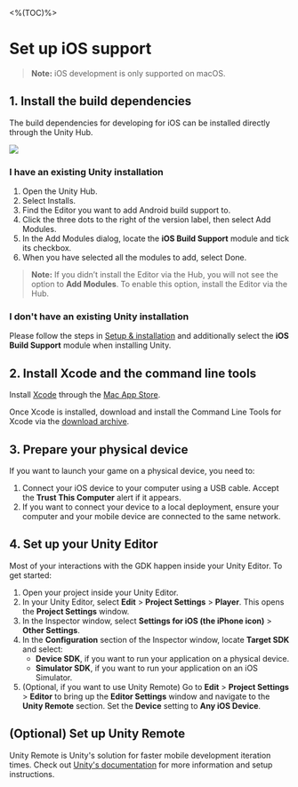 <%(TOC)%>

# Set up iOS support

> **Note:** iOS development is only supported on macOS.

## 1. Install the build dependencies

The build dependencies for developing for iOS can be installed directly through the Unity Hub.

![]({{assetRoot}}assets/modules/mobile/add-ios-dependencies.png)

### I have an existing Unity installation

1. Open the Unity Hub.
2. Select Installs.
3. Find the Editor you want to add Android build support to.
4. Click the three dots to the right of the version label, then select Add Modules.
5. In the Add Modules dialog, locate the **iOS Build Support** module and tick its checkbox.
6. When you have selected all the modules to add, select Done.

> **Note:** If you didn’t install the Editor via the Hub, you will not see the option to **Add Modules**. To enable this option, install the Editor via the Hub.

### I don't have an existing Unity installation

Please follow the steps in [Setup & installation]({{urlRoot}}/machine-setup) and additionally select the **iOS Build Support** module when installing Unity.

## 2. Install Xcode and the command line tools

Install [Xcode](https://developer.apple.com/xcode/) through the [Mac App Store](https://apps.apple.com/us/app/xcode/id497799835?mt=12).

Once Xcode is installed, download and install the Command Line Tools for Xcode via the [download archive](https://developer.apple.com/download/more/?=xcode).

## 3. Prepare your physical device

If you want to launch your game on a physical device, you need to:

1. Connect your iOS device to your computer using a USB cable. Accept the **Trust This Computer** alert if it appears.
1. If you want to connect your device to a local deployment, ensure your computer and your mobile device are connected to the same network.

## 4. Set up your Unity Editor

Most of your interactions with the GDK happen inside your Unity Editor. To get started:

1. Open your project inside your Unity Editor.
1. In your Unity Editor, select **Edit** > **Project Settings** > **Player**. This opens the **Project Settings** window.
1. In the Inspector window, select **Settings for iOS (the iPhone icon)** > **Other Settings**.
1. In the **Configuration** section of the Inspector window, locate **Target SDK** and select:
    * **Device SDK**, if you want to run your application on a physical device.
    * **Simulator SDK**, if you want to run your application on an iOS Simulator.
1. (Optional, if you want to use Unity Remote) Go to **Edit** > **Project Settings** > **Editor** to bring up the **Editor Settings** window and navigate to the **Unity Remote** section. Set the **Device** setting to **Any iOS Device**.

## (Optional) Set up Unity Remote

Unity Remote is Unity's solution for faster mobile development iteration times. Check out [Unity's documentation](https://docs.unity3d.com/Manual/UnityRemote5.html) for more information and setup instructions.
